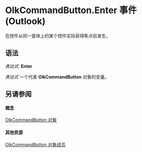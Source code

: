 
# OlkCommandButton.Enter 事件 (Outlook)

在控件从同一窗体上的某个控件实际获得焦点前发生。


## 语法

 _表达式_. **Enter**

 _表达式_ 一个代表 **OlkCommandButton** 对象的变量。


## 另请参阅


#### 概念


[OlkCommandButton 对象](bb150211-d50a-130b-91f0-1129dba8f378.md)
#### 其他资源


[OlkCommandButton 对象成员](de26575e-23dc-f1f1-c64a-e58a4b1c51cb.md)
